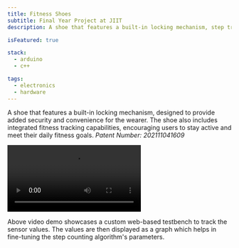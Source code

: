 ```yaml
---
title: Fitness Shoes
subtitle: Final Year Project at JIIT
description: A shoe that features a built-in locking mechanism, step tracking and more.

isFeatured: true

stack:
  - arduino
  - c++

tags:
  - electronics
  - hardware
---
```


A shoe that features a built-in locking mechanism, designed to provide added security and convenience for the wearer. The shoe also includes integrated fitness tracking capabilities, encouraging users to stay active and meet their daily fitness goals. _Patent Number: 202111041609_

<video controls>
  <source src="https://github.com/tanishqmanuja/static/raw/refs/heads/main/assets/fitness-shoes/demo.mp4" type="video/mp4">
</video>

Above video demo showcases a custom web-based testbench to track the sensor values. The values are then displayed as a graph which helps in fine-tuning the step counting algorithm's parameters.
